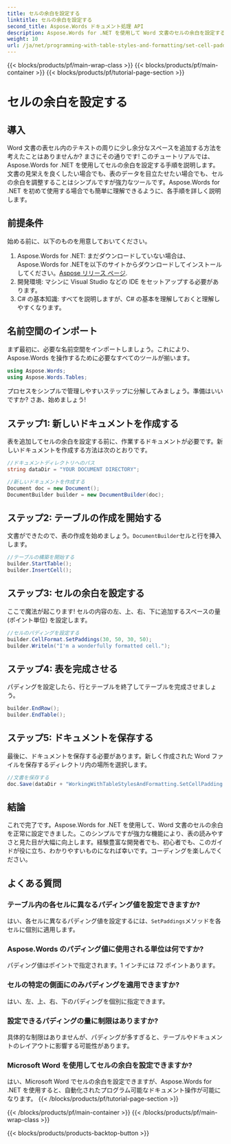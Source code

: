 ```yaml
---
title: セルの余白を設定する
linktitle: セルの余白を設定する
second_title: Aspose.Words ドキュメント処理 API
description: Aspose.Words for .NET を使用して Word 文書のセルの余白を設定する方法を、ステップバイステップ ガイドで学習します。文書の表の書式設定を簡単に改善できます。
weight: 10
url: /ja/net/programming-with-table-styles-and-formatting/set-cell-padding/
---
```


{{< blocks/products/pf/main-wrap-class >}}
{{< blocks/products/pf/main-container >}}
{{< blocks/products/pf/tutorial-page-section >}}

# セルの余白を設定する

## 導入

Word 文書の表セル内のテキストの周りに少し余分なスペースを追加する方法を考えたことはありませんか? まさにその通りです! このチュートリアルでは、Aspose.Words for .NET を使用してセルの余白を設定する手順を説明します。文書の見栄えを良くしたい場合でも、表のデータを目立たせたい場合でも、セルの余白を調整することはシンプルですが強力なツールです。Aspose.Words for .NET を初めて使用する場合でも簡単に理解できるように、各手順を詳しく説明します。

## 前提条件

始める前に、以下のものを用意しておいてください。

1. Aspose.Words for .NET: まだダウンロードしていない場合は、Aspose.Words for .NETを以下のサイトからダウンロードしてインストールしてください。[Aspose リリース ページ](https://releases.aspose.com/words/net/).
2. 開発環境: マシンに Visual Studio などの IDE をセットアップする必要があります。
3. C# の基本知識: すべてを説明しますが、C# の基本を理解しておくと理解しやすくなります。

## 名前空間のインポート

まず最初に、必要な名前空間をインポートしましょう。これにより、Aspose.Words を操作するために必要なすべてのツールが揃います。

```csharp
using Aspose.Words;
using Aspose.Words.Tables;
```

プロセスをシンプルで管理しやすいステップに分解してみましょう。準備はいいですか? さあ、始めましょう!

## ステップ1: 新しいドキュメントを作成する

表を追加してセルの余白を設定する前に、作業するドキュメントが必要です。新しいドキュメントを作成する方法は次のとおりです。

```csharp
//ドキュメントディレクトリへのパス
string dataDir = "YOUR DOCUMENT DIRECTORY";

//新しいドキュメントを作成する
Document doc = new Document();
DocumentBuilder builder = new DocumentBuilder(doc);
```

## ステップ2: テーブルの作成を開始する

文書ができたので、表の作成を始めましょう。`DocumentBuilder`セルと行を挿入します。

```csharp
//テーブルの構築を開始する
builder.StartTable();
builder.InsertCell();
```

## ステップ3: セルの余白を設定する

ここで魔法が起こります! セルの内容の左、上、右、下に追加するスペースの量 (ポイント単位) を設定します。

```csharp
//セルのパディングを設定する
builder.CellFormat.SetPaddings(30, 50, 30, 50);
builder.Writeln("I'm a wonderfully formatted cell.");
```

## ステップ4: 表を完成させる

パディングを設定したら、行とテーブルを終了してテーブルを完成させましょう。

```csharp
builder.EndRow();
builder.EndTable();
```

## ステップ5: ドキュメントを保存する

最後に、ドキュメントを保存する必要があります。新しく作成された Word ファイルを保存するディレクトリ内の場所を選択します。

```csharp
//文書を保存する
doc.Save(dataDir + "WorkingWithTableStylesAndFormatting.SetCellPadding.docx");
```

## 結論

これで完了です。Aspose.Words for .NET を使用して、Word 文書のセルの余白を正常に設定できました。このシンプルですが強力な機能により、表の読みやすさと見た目が大幅に向上します。経験豊富な開発者でも、初心者でも、このガイドが役に立ち、わかりやすいものになれば幸いです。コーディングを楽しんでください。

## よくある質問

### テーブル内の各セルに異なるパディング値を設定できますか?
はい、各セルに異なるパディング値を設定するには、`SetPaddings`メソッドを各セルに個別に適用します。

### Aspose.Words のパディング値に使用される単位は何ですか?
パディング値はポイントで指定されます。1 インチには 72 ポイントあります。

### セルの特定の側面にのみパディングを適用できますか?
はい、左、上、右、下のパディングを個別に指定できます。

### 設定できるパディングの量に制限はありますか?
具体的な制限はありませんが、パディングが多すぎると、テーブルやドキュメントのレイアウトに影響する可能性があります。

### Microsoft Word を使用してセルの余白を設定できますか?
はい、Microsoft Word でセルの余白を設定できますが、Aspose.Words for .NET を使用すると、自動化されたプログラム可能なドキュメント操作が可能になります。
{{< /blocks/products/pf/tutorial-page-section >}}

{{< /blocks/products/pf/main-container >}}
{{< /blocks/products/pf/main-wrap-class >}}

{{< blocks/products/products-backtop-button >}}
